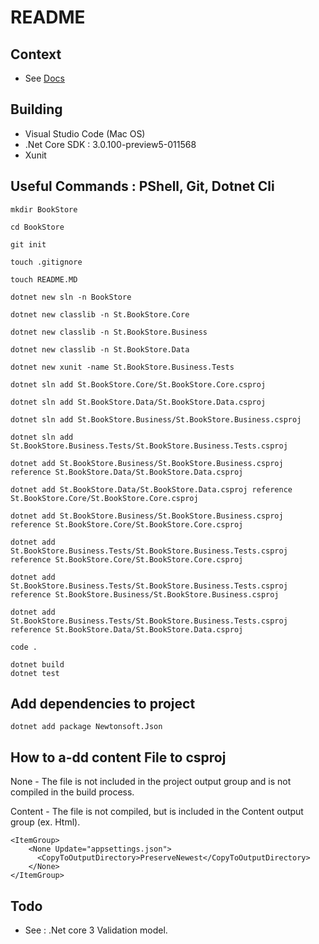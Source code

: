 # README

## Context
- See [Docs](docs/test_technique_2019.pdf)

## Building
- Visual Studio Code (Mac OS)
- .Net Core SDK : 3.0.100-preview5-011568
- Xunit

## Useful Commands : PShell, Git, Dotnet Cli

```
mkdir BookStore

cd BookStore

git init

touch .gitignore

touch README.MD

dotnet new sln -n BookStore

dotnet new classlib -n St.BookStore.Core

dotnet new classlib -n St.BookStore.Business

dotnet new classlib -n St.BookStore.Data

dotnet new xunit -name St.BookStore.Business.Tests

dotnet sln add St.BookStore.Core/St.BookStore.Core.csproj

dotnet sln add St.BookStore.Data/St.BookStore.Data.csproj

dotnet sln add St.BookStore.Business/St.BookStore.Business.csproj

dotnet sln add St.BookStore.Business.Tests/St.BookStore.Business.Tests.csproj

dotnet add St.BookStore.Business/St.BookStore.Business.csproj reference St.BookStore.Data/St.BookStore.Data.csproj

dotnet add St.BookStore.Data/St.BookStore.Data.csproj reference St.BookStore.Core/St.BookStore.Core.csproj

dotnet add St.BookStore.Business/St.BookStore.Business.csproj reference St.BookStore.Core/St.BookStore.Core.csproj

dotnet add St.BookStore.Business.Tests/St.BookStore.Business.Tests.csproj reference St.BookStore.Core/St.BookStore.Core.csproj

dotnet add St.BookStore.Business.Tests/St.BookStore.Business.Tests.csproj reference St.BookStore.Business/St.BookStore.Business.csproj

dotnet add St.BookStore.Business.Tests/St.BookStore.Business.Tests.csproj reference St.BookStore.Data/St.BookStore.Data.csproj

code .

dotnet build
dotnet test
```

## Add dependencies to project

```
dotnet add package Newtonsoft.Json
```

## How to a-dd content File to csproj

None - The file is not included in the project output group and is not compiled in the build process.

Content - The file is not compiled, but is included in the Content output group (ex. Html).

```
<ItemGroup>
    <None Update="appsettings.json">
      <CopyToOutputDirectory>PreserveNewest</CopyToOutputDirectory>
    </None>
</ItemGroup>
```

## Todo
- See : .Net core 3 Validation model.